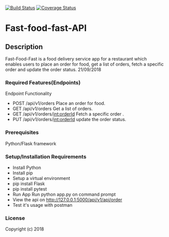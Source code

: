 [![Build Status](https://travis-ci.org/FaithOroone/Fast-food-fast.svg?branch=develop)](https://travis-ci.org/FaithOroone/Fast-food-fast) [![Coverage Status](https://coveralls.io/repos/github/FaithOroone/Fast-food-fast/badge.svg?branch=add_an_order)](https://coveralls.io/github/FaithOroone/Fast-food-fast?branch=add_an_order)

# Fast-food-fast-API

## Description
Fast-Food-Fast is a food delivery service app for a restaurant which enables users to place an order for food, get a list of orders, fetch a specific order and update the order status.
21/09/2018

### Required Features(Endpoints)
Endpoint Functionality
* POST /api/v1/orders Place an order for food.
* GET /api/v1/orders Get a list of orders.
* GET /api/v1/orders/<int:orderId> Fetch a specific order .
* PUT /api/v1/orders/<int:orderId> update the order status.

### Prerequisites
Python/Flask framework

### Setup/Installation Requirements
* Install Python
* Install pip
* Setup a virtual environment
* pip install Flask
* pip install pytest
* Run App Run python app.py on command prompt
* View the api on http://127.0.0.1:5000/api/v1/api/order
* Test it's usage with postman

### License
Copyright (c) 2018